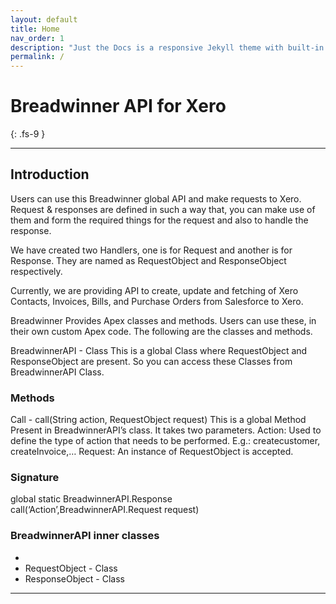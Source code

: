 ```yaml
---
layout: default
title: Home
nav_order: 1
description: "Just the Docs is a responsive Jekyll theme with built-in search that is easily customizable and hosted on GitHub Pages."
permalink: /
---
```


# Breadwinner API for Xero
{: .fs-9 }


---

## Introduction
Users can use this Breadwinner global API and make requests to Xero. Request & responses are defined in such a way that, you can make use of them and form the required things for the request and also to handle the response.

We have created two Handlers, one is for Request and another is for Response. They are named as RequestObject and ResponseObject respectively.

Currently, we are providing API to create, update and fetching of Xero Contacts, Invoices, Bills, and Purchase Orders from Salesforce to Xero.

Breadwinner Provides Apex classes and methods. Users can use these, in their own custom Apex code. The following are the classes and methods.

BreadwinnerAPI - Class This is a global Class where RequestObject and ResponseObject are present. So you can access these Classes from BreadwinnerAPI Class.

### Methods
Call - call(String action, RequestObject request) This is a global Method Present in BreadwinnerAPI’s class. It takes two parameters. Action: Used to define the type of action that needs to be performed. E.g.: createcustomer, createInvoice,… Request: An instance of RequestObject is accepted.

### Signature
global static BreadwinnerAPI.Response call(‘Action’,BreadwinnerAPI.Request request)

### BreadwinnerAPI inner classes
<ul><li>
<li>RequestObject - Class</li>
<li>ResponseObject - Class</li>
</ul>




---
